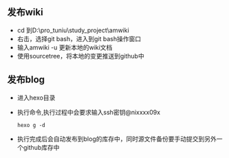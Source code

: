 ## 发布wiki
  * cd 到D:\pro_tuniu\study_project\amwiki
  * 右击，选择git bash，进入到git bash操作窗口
  * 输入amwiki -u 更新本地的wiki文档
  * 使用sourcetree，将本地的变更推送到github中


## 发布blog
* 进入hexo目录
* 执行命令,执行过程中会要求输入ssh密钥@nixxxx09x

	```hexo g -d```
* 执行完成后会自动发布到blog的库存中，同时源文件备份要手动提交到另外一个github库存中